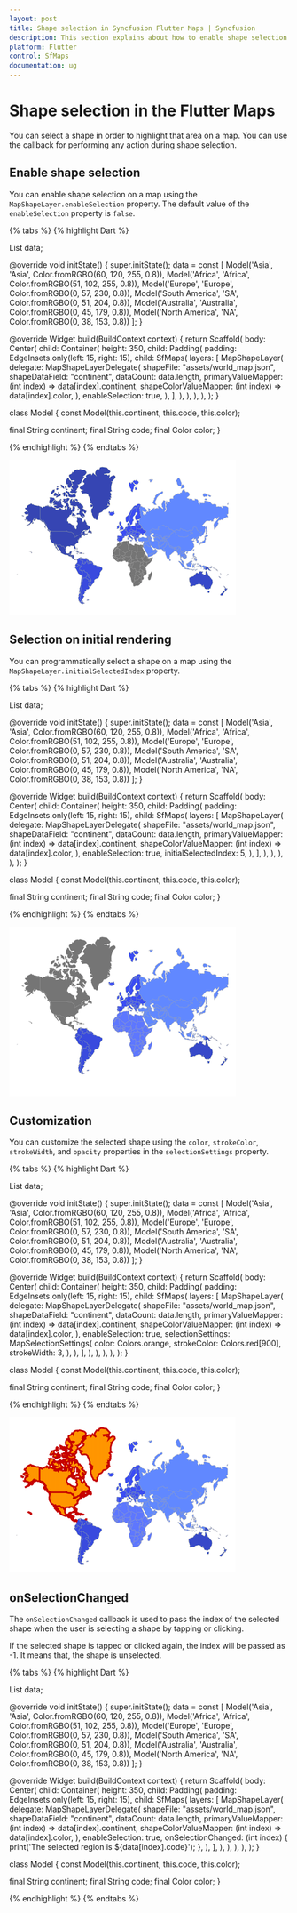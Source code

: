 ```yaml
---
layout: post
title: Shape selection in Syncfusion Flutter Maps | Syncfusion
description: This section explains about how to enable shape selection and explains how to perform any action during selection.
platform: Flutter
control: SfMaps
documentation: ug
---
```


# Shape selection in the Flutter Maps

You can select a shape in order to highlight that area on a map. You can use the callback for performing any action during shape selection.

## Enable shape selection

You can enable shape selection on a map using the `MapShapeLayer.enableSelection` property. The default value of the `enableSelection` property is `false`.

{% tabs %}
{% highlight Dart %}

List<Model> data;

@override
void initState() {
    super.initState();
    data = const <Model>[
        Model('Asia', 'Asia', Color.fromRGBO(60, 120, 255, 0.8)),
        Model('Africa', 'Africa', Color.fromRGBO(51, 102, 255, 0.8)),
        Model('Europe', 'Europe', Color.fromRGBO(0, 57, 230, 0.8)),
        Model('South America', 'SA', Color.fromRGBO(0, 51, 204, 0.8)),
        Model('Australia', 'Australia', Color.fromRGBO(0, 45, 179, 0.8)),
        Model('North America', 'NA', Color.fromRGBO(0, 38, 153, 0.8))
    ];
}

@override
Widget build(BuildContext context) {
   return Scaffold(
      body: Center(
        child: Container(
          height: 350,
          child: Padding(
            padding: EdgeInsets.only(left: 15, right: 15),
            child: SfMaps(
              layers: [
                MapShapeLayer(
                  delegate: MapShapeLayerDelegate(
                    shapeFile: "assets/world_map.json",
                    shapeDataField: "continent",
                    dataCount: data.length,
                    primaryValueMapper: (int index) => data[index].continent,
                    shapeColorValueMapper: (int index) => data[index].color,
                  ),
                  enableSelection: true,
                ),
              ],
            ),
          ),
        ),
      ),
   );
}

class Model {
  const Model(this.continent, this.code, this.color);

  final String continent;
  final String code;
  final Color color;
}

{% endhighlight %}
{% endtabs %}

![Enable shape selection](images/selection/enable-shape-selection.png)

## Selection on initial rendering

You can programmatically select a shape on a map using the `MapShapeLayer.initialSelectedIndex` property.

{% tabs %}
{% highlight Dart %}

List<Model> data;

@override
void initState() {
    super.initState();
    data = const <Model>[
        Model('Asia', 'Asia', Color.fromRGBO(60, 120, 255, 0.8)),
        Model('Africa', 'Africa', Color.fromRGBO(51, 102, 255, 0.8)),
        Model('Europe', 'Europe', Color.fromRGBO(0, 57, 230, 0.8)),
        Model('South America', 'SA', Color.fromRGBO(0, 51, 204, 0.8)),
        Model('Australia', 'Australia', Color.fromRGBO(0, 45, 179, 0.8)),
        Model('North America', 'NA', Color.fromRGBO(0, 38, 153, 0.8))
    ];
}

@override
Widget build(BuildContext context) {
   return Scaffold(
      body: Center(
        child: Container(
          height: 350,
          child: Padding(
            padding: EdgeInsets.only(left: 15, right: 15),
            child: SfMaps(
              layers: [
                MapShapeLayer(
                  delegate: MapShapeLayerDelegate(
                    shapeFile: "assets/world_map.json",
                    shapeDataField: "continent",
                    dataCount: data.length,
                    primaryValueMapper: (int index) => data[index].continent,
                    shapeColorValueMapper: (int index) => data[index].color,
                  ),
                  enableSelection: true,
                  initialSelectedIndex: 5,
                ),
              ],
            ),
          ),
        ),
      ),
   );
}

class Model {
  const Model(this.continent, this.code, this.color);

  final String continent;
  final String code;
  final Color color;
}

{% endhighlight %}
{% endtabs %}

![Selection on initial rendering](images/selection/selection-on-initial-rendering.png)

## Customization

You can customize the selected shape using the `color`, `strokeColor`, `strokeWidth`, and `opacity` properties in the `selectionSettings` property.

{% tabs %}
{% highlight Dart %}

List<Model> data;

@override
void initState() {
    super.initState();
    data = const <Model>[
        Model('Asia', 'Asia', Color.fromRGBO(60, 120, 255, 0.8)),
        Model('Africa', 'Africa', Color.fromRGBO(51, 102, 255, 0.8)),
        Model('Europe', 'Europe', Color.fromRGBO(0, 57, 230, 0.8)),
        Model('South America', 'SA', Color.fromRGBO(0, 51, 204, 0.8)),
        Model('Australia', 'Australia', Color.fromRGBO(0, 45, 179, 0.8)),
        Model('North America', 'NA', Color.fromRGBO(0, 38, 153, 0.8))
    ];
}

@override
Widget build(BuildContext context) {
   return Scaffold(
      body: Center(
        child: Container(
          height: 350,
          child: Padding(
            padding: EdgeInsets.only(left: 15, right: 15),
            child: SfMaps(
              layers: [
                MapShapeLayer(
                  delegate: MapShapeLayerDelegate(
                    shapeFile: "assets/world_map.json",
                    shapeDataField: "continent",
                    dataCount: data.length,
                    primaryValueMapper: (int index) => data[index].continent,
                    shapeColorValueMapper: (int index) => data[index].color,
                  ),
                  enableSelection: true,
                  selectionSettings: MapSelectionSettings(
                    color: Colors.orange,
                    strokeColor: Colors.red[900],
                    strokeWidth: 3,
                  ),
                ),
              ],
            ),
          ),
        ),
      ),
   );
}

class Model {
  const Model(this.continent, this.code, this.color);

  final String continent;
  final String code;
  final Color color;
}

{% endhighlight %}
{% endtabs %}

![Selection customization](images/selection/selection-customization.png)

## onSelectionChanged

The `onSelectionChanged` callback is used to pass the index of the selected shape when the user is selecting a shape by tapping or clicking.

If the selected shape is tapped or clicked again, the index will be passed as -1. It means that, the shape is unselected.

{% tabs %}
{% highlight Dart %}

List<Model> data;

@override
void initState() {
   super.initState();
    data = const <Model>[
    Model('Asia', 'Asia', Color.fromRGBO(60, 120, 255, 0.8)),
    Model('Africa', 'Africa', Color.fromRGBO(51, 102, 255, 0.8)),
    Model('Europe', 'Europe', Color.fromRGBO(0, 57, 230, 0.8)),
    Model('South America', 'SA', Color.fromRGBO(0, 51, 204, 0.8)),
    Model('Australia', 'Australia', Color.fromRGBO(0, 45, 179, 0.8)),
    Model('North America', 'NA', Color.fromRGBO(0, 38, 153, 0.8))
   ];
}

@override
Widget build(BuildContext context) {
   return Scaffold(
      body: Center(
        child: Container(
          height: 350,
          child: Padding(
            padding: EdgeInsets.only(left: 15, right: 15),
            child: SfMaps(
              layers: [
                MapShapeLayer(
                  delegate: MapShapeLayerDelegate(
                    shapeFile: "assets/world_map.json",
                    shapeDataField: "continent",
                    dataCount: data.length,
                    primaryValueMapper: (int index) => data[index].continent,
                    shapeColorValueMapper: (int index) => data[index].color,
                  ),
                  enableSelection: true,
                  onSelectionChanged: (int index) {
                    print('The selected region is ${data[index].code}');
                  },
                ),
              ],
            ),
          ),
        ),
      ),
   );
}

class Model {
  const Model(this.continent, this.code, this.color);

  final String continent;
  final String code;
  final Color color;
}

{% endhighlight %}
{% endtabs %}

